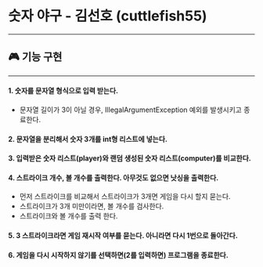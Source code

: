 # 숫자 야구 - 김선호 (cuttlefish55)
* * *
## 🎮 기능 구현
* * *
#### 1. 숫자를 문자열 형식으로 입력 받는다.
   * 문자열 길이가 3이 아닐 경우, IllegalArgumentException 예외를 발생시키고 종료한다.
#### 2. 문자열을 분리해서 숫자 3개를 int형 리스트에 넣는다.
#### 3. 입력받은 숫자 리스트(player)와 랜덤 생성된 숫자 리스트(computer)를 비교한다.
#### 4. 스트라이크 개수, 볼 개수를 출력한다. 아무것도 없으면 낫싱을 출력한다.
   * 먼저 스트라이크를 비교해서 스트라이크가 3개면 게임을 다시 할지 묻는다.
   * 스트라이크가 3개 미만이라면, 볼 개수를 검사한다.
   * 스트라이크와 볼 개수를 출력 한다.
#### 5. 3 스트라이크라면 게임 재시작 여부를 묻는다. 아니라면 다시 1번으로 돌아간다.
#### 6. 게임을 다시 시작하지 않기를 선택하면(2를 입력하면) 프로그램을 종료한다.